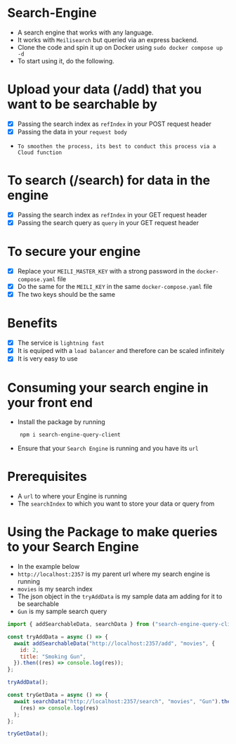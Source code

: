 # Search-Engine
* A search engine that works with any language.
* It works with `Meilisearch` but queried via an express backend.
* Clone the code and spin it up on Docker using `sudo docker compose up -d`
* To start using it, do the following.
# Upload your data (/add) that you want to be searchable by
* [x] Passing the search index as `refIndex` in your POST request header
* [x] Passing the data in your `request body`
* `To smoothen the process, its best to conduct this process via a Cloud function`
# To search (/search) for data in the engine
* [x] Passing the search index as `refIndex` in your GET request header
* [x] Passing the search query as `query` in your GET request header
# To secure your engine
* [x] Replace your `MEILI_MASTER_KEY` with a strong password in the `docker-compose.yaml` file
* [x] Do the same for the `MEILI_KEY` in the same `docker-compose.yaml` file
* [x] The two keys should be the same
# Benefits
* [x] The service is `lightning fast`
* [x] It is equiped with a `load balancer` and therefore can be scaled infinitely
* [x] It is very easy to use
# Consuming your search engine in your front end

- Install the package by running

```bash
    npm i search-engine-query-client
```
- Ensure that your `Search Engine` is running and you have its `url`

# Prerequisites

- A `url` to where your Engine is running
- The `searchIndex` to which you want to store your data or query from

# Using the Package to make queries to your Search Engine

- In the example below
- `http://localhost:2357` is my parent url where my search engine is running
- `movies` is my search index
- The json object in the `tryAddData` is my sample data am adding for it to be searchable
- `Gun` is my sample search query

```javascript
import { addSearchableData, searchData } from ("search-engine-query-client");

const tryAddData = async () => {
  await addSearchableData("http://localhost:2357/add", "movies", {
    id: 2,
    title: "Smoking Gun",
  }).then((res) => console.log(res));
};

tryAddData();

const tryGetData = async () => {
  await searchData("http://localhost:2357/search", "movies", "Gun").then(
    (res) => console.log(res)
  );
};

tryGetData();
```
